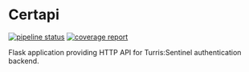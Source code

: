 # Certapi

[![pipeline status](https://gitlab.labs.nic.cz/turris/sentinel/cert-api/badges/master/pipeline.svg)](https://gitlab.labs.nic.cz/turris/sentinel/cert-api/commits/master)
[![coverage report](https://gitlab.labs.nic.cz/turris/sentinel/cert-api/badges/master/coverage.svg)](https://gitlab.labs.nic.cz/turris/sentinel/cert-api/commits/master)

Flask application providing HTTP API for Turris:Sentinel authentication backend.
